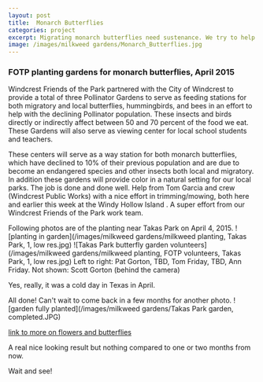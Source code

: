 ```yaml
---
layout: post
title:  Monarch Butterflies
categories: project
excerpt: Migrating monarch butterflies need sustenance. We try to help by planting milkweed gardens.
image: /images/milkweed gardens/Monarch_Butterflies.jpg
---
```


### FOTP planting gardens for monarch butterflies, April 2015

   Windcrest Friends of the Park partnered with the City of Windcrest to provide a total of three Pollinator Gardens to serve as feeding stations for both migratory and local butterflies, hummingbirds, and bees in an effort to help with the declining Pollinator population.  These insects and birds directly or indirectly affect between 50 and 70 percent of the food we eat.  These Gardens will also serve as viewing center for local school students and teachers.

  These centers will serve as a way station for both monarch butterflies, which have declined to 10% of their previous population and are due to become an endangered species and other insects both local and migratory.  In addition these gardens will provide color in a natural setting for our local parks.  The job is done and done well.  Help from Tom Garcia and crew (Windcrest Public Works) with a nice effort in trimming/mowing, both here and earlier this week at the Windy Hollow Island .  A super effort from our Windcrest Friends of the Park work team.

Following photos are of the planting near Takas Park on April 4, 2015.
![planting in garden](/images/milkweed gardens/milkweed planting, Takas Park, 1, low res.jpg)
![Takas Park butterfly garden volunteers](/images/milkweed gardens/milkweed planting, FOTP volunteers, Takas Park, 1, low res.jpg)
Left to right: Pat Gorton, TBD, Tom Friday, TBD, Ann Friday. 
Not shown: Scott Gorton (behind the camera)

Yes, really, it was a cold day in Texas in April.

All done! Can't wait to come back in a few months for another photo.
![garden fully planted](/images/milkweed gardens/Takas Park garden, completed.JPG)

[link to more on flowers and butterflies](http://www.fws.gov/pollinators/)

A real nice looking result but nothing compared to one or two months from now.

Wait and see!
